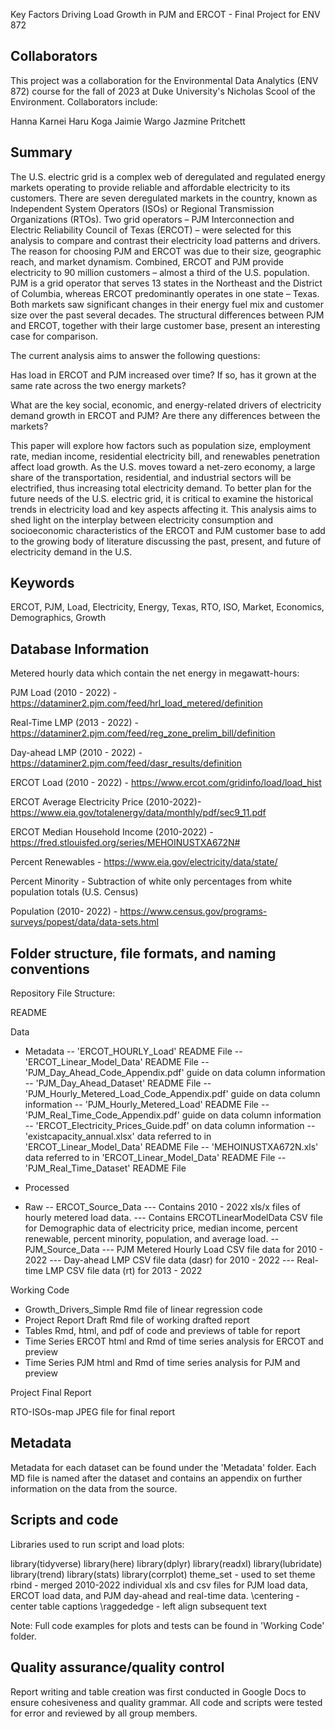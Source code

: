 Key Factors Driving Load Growth in PJM and ERCOT - Final Project for ENV 872

## Collaborators 

This project was a collaboration for the Environmental Data Analytics (ENV 872) course for the fall of 2023 at Duke University's Nicholas Scool of the Environment. Collaborators include: 

Hanna Karnei
Haru Koga
Jaimie Wargo
Jazmine Pritchett

## Summary 

The U.S. electric grid is a complex web of deregulated and regulated energy markets operating to provide reliable and affordable electricity to its customers. There are seven deregulated markets in the country, known as Independent System Operators (ISOs) or Regional Transmission Organizations (RTOs). Two grid operators – PJM Interconnection and Electric Reliability Council of Texas (ERCOT) – were selected for this analysis to compare and contrast their electricity load patterns and drivers. The reason for choosing PJM and ERCOT was due to their size, geographic reach, and market dynamism. Combined, ERCOT and PJM provide electricity to 90 million customers – almost a third of the U.S. population. PJM is a grid operator that serves 13 states in the Northeast and the District of Columbia, whereas ERCOT predominantly operates in one state – Texas. Both markets saw significant changes in their energy fuel mix and customer size over the past several decades. The structural differences between PJM and ERCOT, together with their large customer base, present an interesting case for comparison. 

The current analysis aims to answer the following questions: 

Has load in ERCOT and PJM increased over time? If so, has it grown at the same rate across the two energy markets?

What are the key social, economic, and energy-related drivers of electricity demand growth in ERCOT and PJM? Are there any differences between the markets? 

This paper will explore how factors such as population size, employment rate, median income, residential electricity bill, and renewables penetration affect load growth. As the U.S. moves toward a net-zero economy, a large share of the transportation, residential, and industrial sectors will be electrified, thus increasing total electricity demand. To better plan for the future needs of the U.S. electric grid, it is critical to examine the historical trends in electricity load and key aspects affecting it. This analysis aims to shed light on the interplay between electricity consumption and socioeconomic characteristics of the ERCOT and PJM customer base to add to the growing body of literature discussing the past, present, and future of electricity demand in the U.S. 

## Keywords

ERCOT, PJM, Load, Electricity, Energy, Texas, RTO, ISO, Market, Economics, Demographics, Growth 

## Database Information 

Metered hourly data which contain the net energy in megawatt-hours:

PJM Load (2010 - 2022) - https://dataminer2.pjm.com/feed/hrl_load_metered/definition

Real-Time LMP (2013 - 2022) - https://dataminer2.pjm.com/feed/reg_zone_prelim_bill/definition

Day-ahead LMP (2010 - 2022) - https://dataminer2.pjm.com/feed/dasr_results/definition

ERCOT Load (2010 - 2022) - https://www.ercot.com/gridinfo/load/load_hist

ERCOT Average Electricity Price (2010-2022)- https://www.eia.gov/totalenergy/data/monthly/pdf/sec9_11.pdf

ERCOT Median Household Income (2010-2022) - https://fred.stlouisfed.org/series/MEHOINUSTXA672N#

Percent Renewables - https://www.eia.gov/electricity/data/state/

Percent Minority - Subtraction of white only percentages from white population totals (U.S. Census)

Population (2010- 2022) - https://www.census.gov/programs-surveys/popest/data/data-sets.html 


## Folder structure, file formats, and naming conventions 

Repository File Structure:

README 

Data
- Metadata
-- 'ERCOT_HOURLY_Load' README File
-- 'ERCOT_Linear_Model_Data' README File
-- 'PJM_Day_Ahead_Code_Appendix.pdf' guide on data column information 
-- 'PJM_Day_Ahead_Dataset' README File
-- 'PJM_Hourly_Metered_Load_Code_Appendix.pdf' guide on data column information
-- 'PJM_Hourly_Metered_Load' README File
-- 'PJM_Real_Time_Code_Appendix.pdf' guide on data column information 
-- 'ERCOT_Electricity_Prices_Guide.pdf' on data column information 
-- 'existcapacity_annual.xlsx' data referred to in 'ERCOT_Linear_Model_Data' README File
-- 'MEHOINUSTXA672N.xls' data referred to in 'ERCOT_Linear_Model_Data' README File
-- 'PJM_Real_Time_Dataset' README File

- Processed
- Raw
-- ERCOT_Source_Data
--- Contains 2010 - 2022 xls/x files of hourly metered load data.
--- Contains ERCOTLinearModelData CSV file for Demographic data of electricity price, median income, percent renewable, percent minority, population, and average load.
-- PJM_Source_Data
--- PJM Metered Hourly Load CSV file data for 2010 - 2022
--- Day-ahead LMP CSV file data (dasr) for 2010 - 2022
--- Real- time LMP CSV file data (rt) for 2013 - 2022

Working Code
- Growth_Drivers_Simple Rmd file of linear regression code 
- Project Report Draft Rmd file of working drafted report
- Tables Rmd, html, and pdf of code and previews of table for report
- Time Series ERCOT html and Rmd of time series analysis for ERCOT and preview 
- Time Series PJM html and Rmd of time series analysis for PJM and preview 

Project Final Report

RTO-ISOs-map JPEG file for final report 


## Metadata

Metadata for each dataset can be found under the 'Metadata' folder. Each MD file is named after the dataset and contains an appendix on further information on the data from the source. 

## Scripts and code

Libraries used to run script and load plots: 

library(tidyverse)
library(here)
library(dplyr)
library(readxl)
library(lubridate)
library(trend)
library(stats)
library(corrplot)
theme_set - used to set theme 
rbind - merged 2010-2022 individual xls and csv files for PJM load data, ERCOT load data, and PJM day-ahead and real-time data. 
\centering - center table captions
\raggededge - left align subsequent text 

Note: Full code examples for plots and tests can be found in 'Working Code' folder.

## Quality assurance/quality control

Report writing and table creation was first conducted in Google Docs to ensure cohesiveness and quality grammar. All code and scripts were tested for error and reviewed by all group members. 


